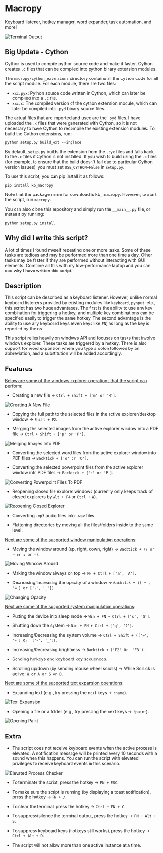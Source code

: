 # Macropy
Keyboard listener, hotkey manager, word expander, task automation, and more!

![Terminal Output](Images/Output.png)

## Big Update - Cython
Cython is used to compile python source code and make it faster. Cython creates `.c` files that can be compiled into python binary extension modules.

The `macropy/cython_extensions` directory contains all the cython code for all the script module. For each module, there are two files:
- `xxx.pyx`: Python source code written in Cython, which can later be compiled into a `.c` file.
- `xxx.c`: The compiled version of the cython extension module, which can later be compiled into `.pyd` binary source files.

The actual files that are imported and used are the `.pyd` files. I have uploaded the `.c` files that were generated with Cython, so it is not necessary to have Cython to recompile the existing extension modules. To build the Cython extensions, run:

    python setup.py build_ext --inplace

By default, `setup.py` builds the extension from the `.pyx` files and falls back to the `.c` files if Cython is not installed. If you wish to build using the `.c` files (for example, to ensure that the build doesn't fail due to particular Cython version issues), you must set `USE_CYTHON=False` in `setup.py`.

To use this script, you can pip install it as follows:

    pip install kb_macropy

Note that the package name for download is kb_macropy. However, to start the script, run `macropy`.

You can also clone this repository and simply run the `__main__.py` file, or install it by running:

    python setup.py install

## Why did I write this script?
A lot of times I found myself repeating one or more tasks. Some of these tasks are tedious and may be performed more than one time a day. Other tasks may be faster if they are performed without interacting with GUI elements. Combine all this with my low-performance laptop and you can see why I have written this script.

## Description
This script can be described as a keyboard listener. However, unlike normal keyboard listeners provided by existing modules like `keyboard`, `pynput`, etc., this script has two huge advantages. The first is the ability to use any key combination for triggering a hotkey, and multiple key combinations can be specified easily to trigger the same hotkey. The second advantage is the ability to use any keyboard keys (even keys like `FN`) as long as the key is reported by the os.

This script relies heavily on windows API and focuses on tasks that involve windows explorer. These tasks are triggered by a hotkey. There is also support for word expansion where you type a colon followed by an abbreviation, and a substitution will be added accordingly.

## Features
<ins>Below are some of the windows explorer operations that the script can perform</ins>:
- Creating a new file -> `Ctrl + Shift + ['m' or 'M']`.

![Creating A New File](Images/New_File.gif)

- Copying the full path to the selected files in the active explorer/desktop window -> `Shift + F2`.

- Merging the selected images from the active explorer window into a PDF file -> `Ctrl + Shift + ['p' or 'P']`.

![Merging Images Into PDF](Images/Merging_Images_To_PDF.gif)

- Converting the selected word files from the active explorer window into PDF files -> `Backtick + ['o' or 'O']`.

- Converting the selected powerpoint files from the active explorer window into PDF files -> `Backtick + ['p' or 'P']`.

![Converting Powerpoint Files To PDF](Images/Converting_Powerpoint_To_PDF.gif)

- Reopening closed file explorer windows (currently only keeps track of closed explorers by `Alt + F4` or `Ctrl + W`).

![Reopening Closed Explorer](Images/Reopening_Closed_Explorer.gif)

- Converting `.mp3` audio files into `.wav` files.

- Flattening directories by moving all the files/folders inside to the same level.

<ins>Next are some of the supported window manipulation operations</ins>:
- Moving the window around (up, right, down, right) -> `Backtick + (↑ or → or ↓ or ←)`.

![Moving Window Around](Images/Moving_Window.gif)

- Making the window always on top -> `FN + Ctrl + ['a', 'A']`.

- Decreasing/increasing the opacity of a window -> `Backtick + (['+', '='] or ['-', '_'])`.

![Changing Opacity](Images/Changing_Opacity.gif)

<ins>Next are some of the supported system manipulation operations</ins>:
- Putting the device into sleep mode -> `Win + FN + Ctrl + ['s', 'S']`.

- Shutting down the system -> `Win + FN + Ctrl + ['q', 'Q']`.

- Increasing/Decreasing the system volume -> `Ctrl + Shift + (['=', '+'] Or  ['-', '_'])`.

- Increasing/Decreasing brightness -> `Backtick + ('F2' Or  'F3')`.

- Sending hotkeys and keyboard key sequences.

- Scrolling up/down (by sending mouse wheel scrolls) -> While ScrLck is active: `W or A or S or D`.

<ins>Next are some of the supported text expansion operations</ins>:
- Expanding text (e.g., try pressing the next keys -> `:name`).

![Text Expansion](Images/Expanding_Text.gif)

- Opening a file or a folder (e.g., try pressing the next keys -> `!paint`).

![Opening Paint](Images/Opening_Paint.gif)

## Extra
- The script does not receive keyboard events when the active process is elevated. A notification message will be printed every 10 seconds with a sound when this happens. You can run the script with elevated privileges to receive keyboard events in this scenario.

![Elevated Process Checker](Images/Elevated_Checker.png)

- To terminate the script, press the hotkey -> `FN + ESC`.

- To make sure the script is running (by displaying a toast notification), press the hotkey -> `FN + /`.

- To clear the terminal, press the hotkey -> `Ctrl + FN + C`.

- To suppress/silence the terminal output, press the hotkey -> `FN + Alt + S`.

- To suppress keyboard keys (hotkeys still works), press the hotkey -> `Ctrl + Alt + D`.

- The script will not allow more than one active instance at a time.
